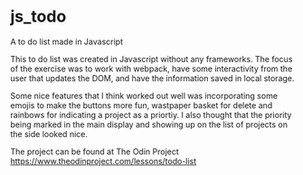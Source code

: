 # js_todo
A to do list made in Javascript


This to do list was created in Javascript without any frameworks. The focus of the exercise was to work with webpack, have some interactivity from the user that updates the DOM, and have the information saved in local storage. 

Some nice features that I think worked out well was incorporating some emojis to make the buttons more fun, wastpaper basket for delete and rainbows for indicating a project as a priortiy. I also thought that the priority being marked in the main display and showing up on the list of projects on the side looked nice. 

The project can be found at The Odin Project https://www.theodinproject.com/lessons/todo-list
